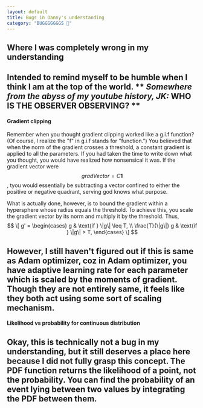 ```yaml
---
layout: default
title: Bugs in Danny's understanding
category: "BUGGGGGGGS 🐛"
---
```

## Where I was completely wrong in my understanding

Intended to remind myself to be humble when I think I am at the top of the world. 
** *Somewhere from the abyss of my youtube history, JK:* **WHO IS THE OBSERVER OBSERVING?** **
---
#### Gradient clipping
Remember when you thought gradient clipping worked like a g.i.f function? (Of course, I realize the "f" in g.i.f stands for "function.") You believed that when the norm of the gradient crosses a threshold, a constant gradient is applied to all the parameters. If you had taken the time to write down what you thought, you would have realized how nonsensical it was. If the gradient vector were $$ gradVector=C\mathbf{1} $$, tyou would essentially be subtracting a vector confined to either the positive or negative quadrant, serving god knows what purpose.

What is actually done, however, is to bound the gradient within a hypersphere whose radius equals the threshold. To achieve this, you scale the gradient vector by its norm and multiply it by the threshold. Thus,
$$
\[
g' =
\begin{cases} 
g & \text{if } \|g\| \leq T, \\
\frac{T}{\|g\|} g & \text{if } \|g\| > T,
\end{cases}
\]
$$

However, I still haven't figured out if this is same as Adam optimizer, coz in Adam optimizer, you have adaptive learning rate for each parameter which is scaled by the moments of gradient. Though they are not entirely same, it feels like they both act using some sort of scaling mechanism.
---
#### Likelihood vs probability for continuous distribution
Okay, this is technically not a bug in my understanding, but it still deserves a place here because I did not fully grasp this concept. The PDF function returns the likelihood of a point, not the probability. You can find the probability of an event lying between two values by integrating the PDF between them.
---